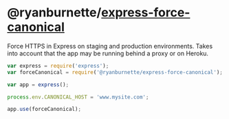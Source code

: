 # @ryanburnette/[express-force-canonical][1]

Force HTTPS in Express on staging and production environments. Takes into
account that the app may be running behind a proxy or on Heroku.

```javascript
var express = require('express');
var forceCanonical = require('@ryanburnette/express-force-canonical');

var app = express();

process.env.CANONICAL_HOST = 'www.mysite.com';

app.use(forceCanonical);
```

[1]: https://code.ryanburnette.com/ryanburnette/express-force-canonical
